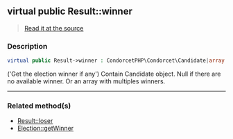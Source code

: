 ## virtual public Result::winner

> [Read it at the source](https://github.com/julien-boudry/Condorcet/blob/master/src/Result.php#L26)

### Description    

```php
virtual public Result->winner : CondorcetPHP\Condorcet\Candidate|array|null
```

('Get the election winner if any')
Contain Candidate object. Null if there are no available winner. Or an array with multiples winners.
    
---------------------------------------

### Related method(s)      

* [Result::loser](/Docs/ApiReferences/Result%20Class/public%20Result--loser.md)    
* [Election::getWinner](/Docs/ApiReferences/Election%20Class/public%20Election--getWinner.md)    
